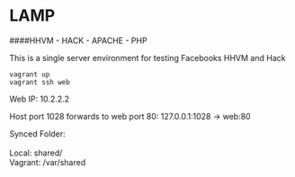 LAMP
===

####HHVM - HACK - APACHE - PHP

This is a single server environment for testing Facebooks HHVM and Hack

```vagrant up```  
```vagrant ssh web```  

Web IP: 10.2.2.2  

Host port 1028 forwards to web port 80: 127.0.0.1:1028 -> web:80

Synced Folder: <br><br>
	Local:   shared/ <br>
	Vagrant: /var/shared

